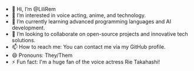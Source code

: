 - 👋 Hi, I’m @LiliRem
- 👀 I’m interested in voice acting, anime, and technology.
- 🌱 I’m currently learning advanced programming languages and AI development.
- 💞️ I’m looking to collaborate on open-source projects and innovative tech solutions.
- 📫 How to reach me: You can contact me via my GitHub profile.
- 😄 Pronouns: They/Them
- ⚡ Fun fact: I'm a huge fan of the voice actress Rie Takahashi!

<!---
LiliRem/LiliRem is a ✨ special ✨ repository because its `README.md` (this file) appears on your GitHub profile.
You can click the Preview link to take a look at your changes.
--->
